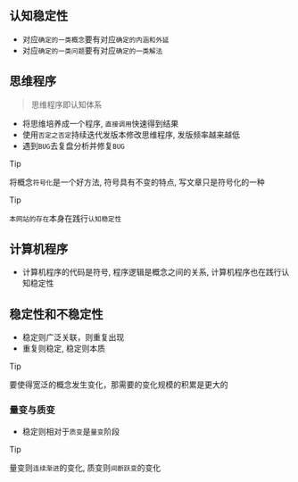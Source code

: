 ## 认知稳定性

- 对应`确定的一类概念`要有对应`确定的内涵和外延`
- 对应`确定的一类问题`要有对应`确定的一类解法`

## 思维程序

> 思维程序即认知体系

- 将思维培养成一个程序, `直接调用`快速得到结果
- 使用`否定之否定`持续迭代发版本修改思维程序, 发版频率越来越低
- 遇到`BUG`去复盘分析并修复`BUG`

> [!TIP]
> 将概念`符号化`是一个好方法, 符号具有不变的特点, 写文章只是符号化的一种

> [!TIP]
> `本网站的存在`本身在践行`认知稳定性`

## 计算机程序

- 计算机程序的代码是符号, 程序逻辑是概念之间的关系, 计算机程序也在践行认知稳定性

## 稳定性和不稳定性

- 稳定则广泛关联，则重复出现
- 重复则稳定, 稳定则本质

> [!TIP]
> 要使得宽泛的概念发生变化，那需要的变化规模的积累是更大的

### 量变与质变

- 稳定则相对于`质变`是`量变`阶段

> [!TIP]
> 量变则`连续渐进`的变化, 质变则`间断跃变`的变化


